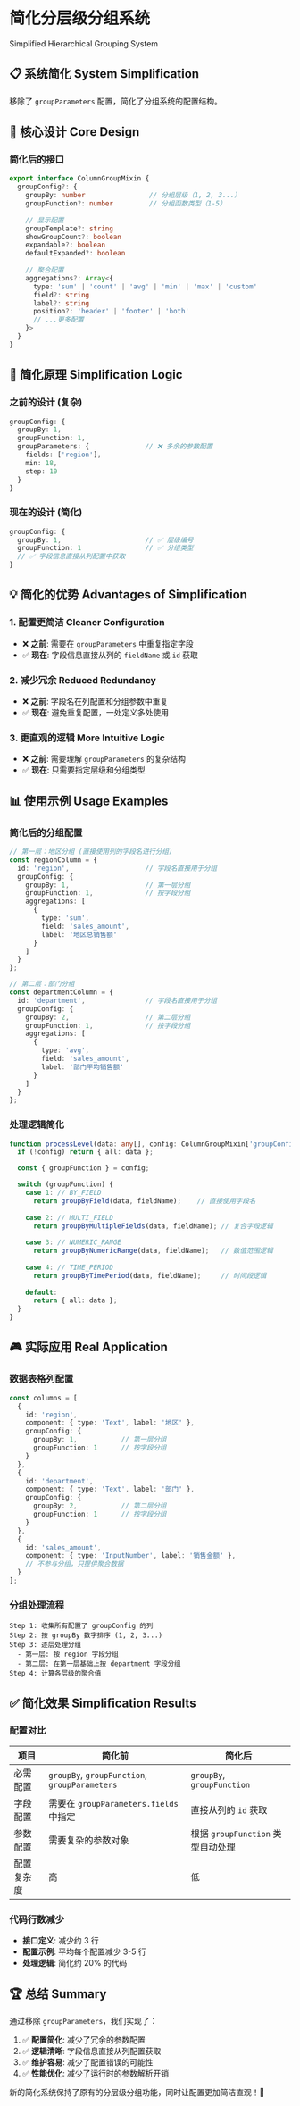 # 简化分层级分组系统

Simplified Hierarchical Grouping System

## 📋 系统简化 System Simplification

移除了 `groupParameters` 配置，简化了分组系统的配置结构。

## 🎯 核心设计 Core Design

### 简化后的接口

```typescript
export interface ColumnGroupMixin {
  groupConfig?: {
    groupBy: number                // 分组层级（1, 2, 3...）
    groupFunction?: number         // 分组函数类型（1-5）
    
    // 显示配置
    groupTemplate?: string
    showGroupCount?: boolean
    expandable?: boolean
    defaultExpanded?: boolean
    
    // 聚合配置
    aggregations?: Array<{
      type: 'sum' | 'count' | 'avg' | 'min' | 'max' | 'custom'
      field?: string
      label?: string
      position?: 'header' | 'footer' | 'both'
      // ...更多配置
    }>
  }
}
```

## 🔧 简化原理 Simplification Logic

### 之前的设计 (复杂)

```typescript
groupConfig: {
  groupBy: 1,
  groupFunction: 1,
  groupParameters: {              // ❌ 多余的参数配置
    fields: ['region'],
    min: 18,
    step: 10
  }
}
```

### 现在的设计 (简化)

```typescript
groupConfig: {
  groupBy: 1,                     // ✅ 层级编号
  groupFunction: 1                // ✅ 分组类型
  // ✅ 字段信息直接从列配置中获取
}
```

## 💡 简化的优势 Advantages of Simplification

### 1. 配置更简洁 Cleaner Configuration

- ❌ **之前**: 需要在 `groupParameters` 中重复指定字段
- ✅ **现在**: 字段信息直接从列的 `fieldName` 或 `id` 获取

### 2. 减少冗余 Reduced Redundancy

- ❌ **之前**: 字段名在列配置和分组参数中重复
- ✅ **现在**: 避免重复配置，一处定义多处使用

### 3. 更直观的逻辑 More Intuitive Logic

- ❌ **之前**: 需要理解 `groupParameters` 的复杂结构
- ✅ **现在**: 只需要指定层级和分组类型

## 📊 使用示例 Usage Examples

### 简化后的分组配置

```typescript
// 第一层：地区分组 (直接使用列的字段名进行分组)
const regionColumn = {
  id: 'region',                   // 字段名直接用于分组
  groupConfig: {
    groupBy: 1,                   // 第一层分组
    groupFunction: 1,             // 按字段分组
    aggregations: [
      {
        type: 'sum',
        field: 'sales_amount',
        label: '地区总销售额'
      }
    ]
  }
};

// 第二层：部门分组
const departmentColumn = {
  id: 'department',               // 字段名直接用于分组
  groupConfig: {
    groupBy: 2,                   // 第二层分组
    groupFunction: 1,             // 按字段分组
    aggregations: [
      {
        type: 'avg',
        field: 'sales_amount',
        label: '部门平均销售额'
      }
    ]
  }
};
```

### 处理逻辑简化

```typescript
function processLevel(data: any[], config: ColumnGroupMixin['groupConfig'], fieldName: string) {
  if (!config) return { all: data };

  const { groupFunction } = config;

  switch (groupFunction) {
    case 1: // BY_FIELD
      return groupByField(data, fieldName);    // 直接使用字段名
    
    case 2: // MULTI_FIELD  
      return groupByMultipleFields(data, fieldName); // 复合字段逻辑
    
    case 3: // NUMERIC_RANGE
      return groupByNumericRange(data, fieldName);   // 数值范围逻辑
    
    case 4: // TIME_PERIOD
      return groupByTimePeriod(data, fieldName);     // 时间段逻辑
    
    default:
      return { all: data };
  }
}
```

## 🎮 实际应用 Real Application

### 数据表格列配置

```typescript
const columns = [
  {
    id: 'region',
    component: { type: 'Text', label: '地区' },
    groupConfig: {
      groupBy: 1,           // 第一层分组
      groupFunction: 1      // 按字段分组
    }
  },
  {
    id: 'department', 
    component: { type: 'Text', label: '部门' },
    groupConfig: {
      groupBy: 2,           // 第二层分组
      groupFunction: 1      // 按字段分组
    }
  },
  {
    id: 'sales_amount',
    component: { type: 'InputNumber', label: '销售金额' },
    // 不参与分组，只提供聚合数据
  }
];
```

### 分组处理流程

```
Step 1: 收集所有配置了 groupConfig 的列
Step 2: 按 groupBy 数字排序 (1, 2, 3...)
Step 3: 逐层处理分组
  - 第一层: 按 region 字段分组
  - 第二层: 在第一层基础上按 department 字段分组
Step 4: 计算各层级的聚合值
```

## ✅ 简化效果 Simplification Results

### 配置对比

| 项目 | 简化前 | 简化后 |
|------|--------|--------|
| 必需配置 | `groupBy`, `groupFunction`, `groupParameters` | `groupBy`, `groupFunction` |
| 字段配置 | 需要在 `groupParameters.fields` 中指定 | 直接从列的 `id` 获取 |
| 参数配置 | 需要复杂的参数对象 | 根据 `groupFunction` 类型自动处理 |
| 配置复杂度 | 高 | 低 |

### 代码行数减少

- **接口定义**: 减少约 3 行
- **配置示例**: 平均每个配置减少 3-5 行
- **处理逻辑**: 简化约 20% 的代码

## 🏆 总结 Summary

通过移除 `groupParameters`，我们实现了：

1. ✅ **配置简化**: 减少了冗余的参数配置
2. ✅ **逻辑清晰**: 字段信息直接从列配置获取
3. ✅ **维护容易**: 减少了配置错误的可能性
4. ✅ **性能优化**: 减少了运行时的参数解析开销

新的简化系统保持了原有的分层级分组功能，同时让配置更加简洁直观！🚀
